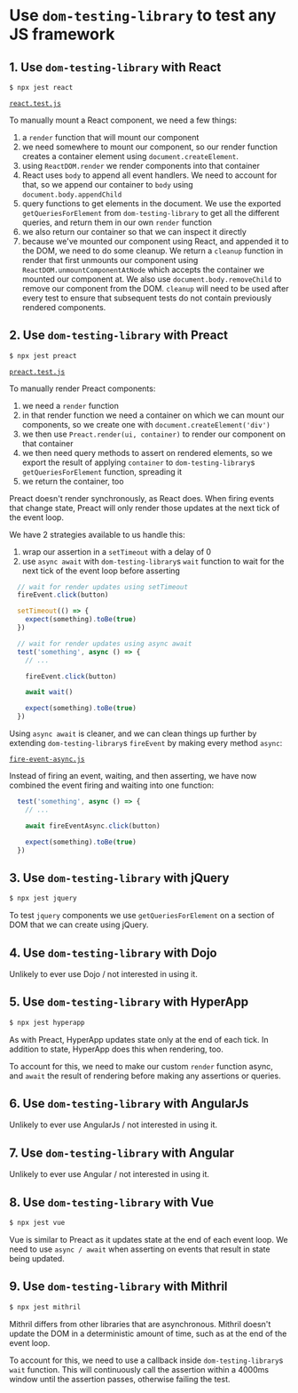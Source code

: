 # Use `dom-testing-library` to test any JS framework

## 1. Use `dom-testing-library` with React

```bash
$ npx jest react
```

[`react.test.js`](./__tests__/react.test.js)

To manually mount a React component, we need a few things:

1. a `render` function that will mount our component
2. we need somewhere to mount our component, so our render function creates a
   container element using `document.createElement`.
4. using `ReactDOM.render` we render components into that container
5. React uses `body` to append all event handlers. We need to account for that,
   so we append our container to `body` using `document.body.appendChild`
6. query functions to get elements in the document. We use the exported
   `getQueriesForElement` from `dom-testing-library` to get all the different
   queries, and return them in our own `render` function
7. we also return our container so that we can inspect it directly
8. because we've mounted our component using React, and appended it to the DOM,
   we need to do some cleanup. We return a `cleanup` function in render that
   first unmounts our component using `ReactDOM.unmountComponentAtNode` which
   accepts the container we mounted our component at. We also use
   `document.body.removeChild` to remove our component from the DOM. `cleanup`
   will need to be used after every test to ensure that subsequent tests do not
   contain previously rendered components.

## 2. Use `dom-testing-library` with Preact

```bash
$ npx jest preact
```

[`preact.test.js`](./__tests__/preact.test.js)

To manually render Preact components:

1. we need a `render` function
2. in that render function we need a container on which we can mount our
   components, so we create one with `document.createElement('div')`
3. we then use `Preact.render(ui, container)` to render our component on that
   container
4. we then need query methods to assert on rendered elements, so we export the
   result of applying `container` to `dom-testing-library`s
   `getQueriesForElement` function, spreading it
5. we return the container, too


Preact doesn't render synchronously, as React does. When firing events that
change state, Preact will only render those updates at the next tick of the
event loop.

We have 2 strategies available to us handle this:

1. wrap our assertion in a `setTimeout` with a delay of 0
2. use `async await` with `dom-testing-library`s `wait` function to wait for the
  next tick of the event loop before asserting

```javascript
  // wait for render updates using setTimeout
  fireEvent.click(button)

  setTimeout(() => {
    expect(something).toBe(true)
  })
```

```javascript
  // wait for render updates using async await
  test('something', async () => {
    // ...

    fireEvent.click(button)

    await wait()

    expect(something).toBe(true)
  })
```

Using `async await` is cleaner, and we can clean things up further by extending
`dom-testing-library`s `fireEvent` by making every method `async`:

[`fire-event-async.js`](./__tests__/helpers/fire-event-async.js)

Instead of firing an event, waiting, and then asserting, we have now combined
the event firing and waiting into one function:

```javascript
  test('something', async () => {
    // ...

    await fireEventAsync.click(button)

    expect(something).toBe(true)
  })
```

## 3. Use `dom-testing-library` with jQuery

```bash
$ npx jest jquery
```

To test `jquery` components we use `getQueriesForElement` on a section of DOM
that we can create using jQuery.

## 4. Use `dom-testing-library` with Dojo

Unlikely to ever use Dojo / not interested in using it.

## 5. Use `dom-testing-library` with HyperApp

```bash
$ npx jest hyperapp
```

As with Preact, HyperApp updates state only at the end of each tick. In addition
to state, HyperApp does this when rendering, too.

To account for this, we need to make our custom `render` function async, and
`await` the result of rendering before making any assertions or queries.

## 6. Use `dom-testing-library` with AngularJs

Unlikely to ever use AngularJs / not interested in using it.

## 7. Use `dom-testing-library` with Angular

Unlikely to ever use Angular / not interested in using it.

## 8. Use `dom-testing-library` with Vue

```bash
$ npx jest vue
```

Vue is similar to Preact as it updates state at the end of each event loop. We
need to use `async / await` when asserting on events that result in state being
updated.

## 9. Use `dom-testing-library` with Mithril

```bash
$ npx jest mithril
```

Mithril differs from other libraries that are asynchronous. Mithril doesn't
update the DOM in a deterministic amount of time, such as at the end of the
event loop.

To account for this, we need to use a callback inside `dom-testing-library`s
`wait` function. This will continuously call the assertion within a 4000ms
window until the assertion passes, otherwise failing the test.
